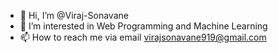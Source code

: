 - 👋 Hi, I’m @Viraj-Sonavane
- 👀 I’m interested in Web Programming and Machine Learning
- 📫 How to reach me via email virajsonavane919@gmail.com

<!---
Viraj-Sonavane/Viraj-Sonavane is a ✨ special ✨ repository because its `README.md` (this file) appears on your GitHub profile.
You can click the Preview link to take a look at your changes.
--->
